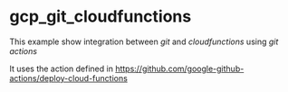 # gcp_git_cloudfunctions
This example show integration between *git* and *cloudfunctions* using *git actions*

It uses the action defined in https://github.com/google-github-actions/deploy-cloud-functions
